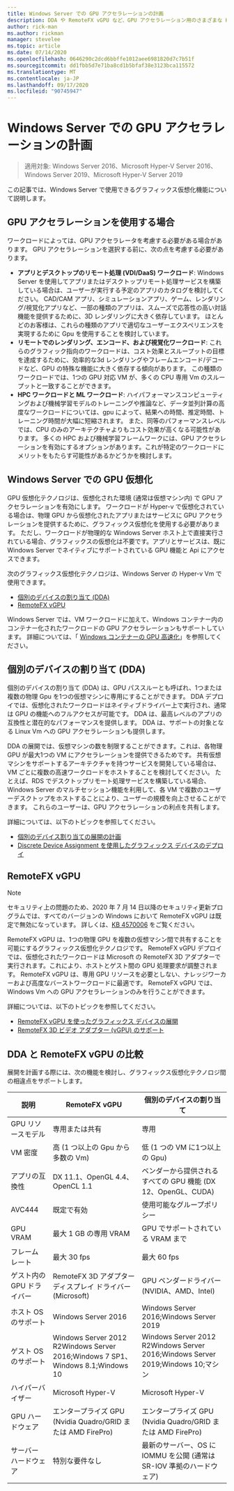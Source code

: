 ```yaml
---
title: Windows Server での GPU アクセラレーションの計画
description: DDA や RemoteFX vGPU など、GPU アクセラレーション用のさまざまな Hyper-v テクノロジについて説明します。
author: rick-man
ms.author: rickman
manager: stevelee
ms.topic: article
ms.date: 07/14/2020
ms.openlocfilehash: 0646290c2dcd6bbffe1012aee6981820d7c7b51f
ms.sourcegitcommit: dd1fbb5d7e71ba8cd1b5bfaf38e3123bca115572
ms.translationtype: MT
ms.contentlocale: ja-JP
ms.lasthandoff: 09/17/2020
ms.locfileid: "90745947"
---
```

# <a name="plan-for-gpu-acceleration-in-windows-server"></a>Windows Server での GPU アクセラレーションの計画

> 適用対象: Windows Server 2016、Microsoft Hyper-V Server 2016、Windows Server 2019、Microsoft Hyper-V Server 2019

この記事では、Windows Server で使用できるグラフィックス仮想化機能について説明します。

## <a name="when-to-use-gpu-acceleration"></a>GPU アクセラレーションを使用する場合

ワークロードによっては、GPU アクセラレータを考慮する必要がある場合があります。 GPU アクセラレーションを選択する前に、次の点を考慮する必要があります。

- **アプリとデスクトップのリモート処理 (VDI/DaaS) ワークロード**: Windows Server を使用してアプリまたはデスクトップリモート処理サービスを構築している場合は、ユーザーが実行する予定のアプリのカタログを検討してください。 CAD/CAM アプリ、シミュレーションアプリ、ゲーム、レンダリング/視覚化アプリなど、一部の種類のアプリは、スムーズで応答性の高い対話機能を提供するために、3D レンダリングに大きく依存しています。 ほとんどのお客様は、これらの種類のアプリで適切なユーザーエクスペリエンスを実現するために Gpu を使用することを検討しています。
- **リモートでのレンダリング、エンコード、および視覚化ワークロード**: これらのグラフィック指向のワークロードは、コスト効果とスループットの目標を達成するために、効率的な3d レンダリングやフレームエンコード/デコードなど、GPU の特殊な機能に大きく依存する傾向があります。 この種類のワークロードでは、1つの GPU 対応 VM が、多くの CPU 専用 Vm のスループットと一致することができます。
- **HPC ワークロードと ML ワークロード**: ハイパフォーマンスコンピューティングおよび機械学習モデルのトレーニングや推論など、データ並列計算の高度なワークロードについては、gpu によって、結果への時間、推定時間、トレーニング時間が大幅に短縮されます。 また、同等のパフォーマンスレベルでは、CPU のみのアーキテクチャよりもコスト効果が高くなる可能性があります。 多くの HPC および機械学習フレームワークには、GPU アクセラレーションを有効にするオプションがあります。これが特定のワークロードにメリットをもたらす可能性があるかどうかを検討します。

## <a name="gpu-virtualization-in-windows-server"></a>Windows Server での GPU 仮想化

GPU 仮想化テクノロジは、仮想化された環境 (通常は仮想マシン内) で GPU アクセラレーションを有効にします。 ワークロードが Hyper-v で仮想化されている場合は、物理 GPU から仮想化されたアプリまたはサービスに GPU アクセラレーションを提供するために、グラフィックス仮想化を使用する必要があります。 ただし、ワークロードが物理的な Windows Server ホスト上で直接実行されている場合、グラフィックスの仮想化は不要です。アプリとサービスは、既に Windows Server でネイティブにサポートされている GPU 機能と Api にアクセスできます。

次のグラフィックス仮想化テクノロジは、Windows Server の Hyper-v Vm で使用できます。

- [個別のデバイスの割り当て (DDA)](#discrete-device-assignment-dda)
- [RemoteFX vGPU](#remotefx-vgpu)

Windows Server では、VM ワークロードに加えて、Windows コンテナー内のコンテナー化されたワークロードの GPU アクセラレーションもサポートしています。 詳細については、「 [Windows コンテナーの GPU 高速化](/virtualization/windowscontainers/deploy-containers/gpu-acceleration)」を参照してください。

## <a name="discrete-device-assignment-dda"></a>個別のデバイスの割り当て (DDA)

個別のデバイスの割り当て (DDA) は、GPU パススルーとも呼ばれ、1つまたは複数の物理 Gpu を1つの仮想マシンに専用にすることができます。 DDA デプロイでは、仮想化されたワークロードはネイティブドライバー上で実行され、通常は GPU の機能へのフルアクセスが可能です。 DDA は、最高レベルのアプリの互換性と潜在的なパフォーマンスを提供します。 DDA は、サポートの対象となる Linux Vm への GPU アクセラレーションも提供します。

DDA の展開では、仮想マシンの数を制限することができます。これは、各物理 GPU が最大1つの VM にアクセラレーションを提供できるためです。 共有仮想マシンをサポートするアーキテクチャを持つサービスを開発している場合は、VM ごとに複数の高速ワークロードをホストすることを検討してください。 たとえば、RDS でデスクトップリモート処理サービスを構築している場合、Windows Server のマルチセッション機能を利用して、各 VM で複数のユーザーデスクトップをホストすることにより、ユーザーの規模を向上させることができます。 これらのユーザーは、GPU アクセラレーションの利点を共有します。

詳細については、以下のトピックを参照してください。

- [個別のデバイス割り当ての展開の計画](plan-for-deploying-devices-using-discrete-device-assignment.md)
- [Discrete Device Assignment を使用したグラフィックス デバイスのデプロイ](../deploy/Deploying-graphics-devices-using-dda.md)

## <a name="remotefx-vgpu"></a>RemoteFX vGPU

> [!NOTE]
> セキュリティ上の問題のため、2020 年 7 月 14 日以降のセキュリティ更新プログラムでは、すべてのバージョンの Windows において RemoteFX vGPU は既定で無効になっています。 詳しくは、[KB 4570006](https://support.microsoft.com/help/4570006) をご覧ください。

RemoteFX vGPU は、1つの物理 GPU を複数の仮想マシン間で共有することを可能にするグラフィックス仮想化テクノロジです。 RemoteFX vGPU デプロイでは、仮想化されたワークロードは Microsoft の RemoteFX 3D アダプターで実行されます。これにより、ホストとゲスト間の GPU 処理要求が調整されます。 RemoteFX vGPU は、専用 GPU リソースを必要としない、ナレッジワーカーおよび高度なバーストワークロードに最適です。 RemoteFX vGPU では、Windows Vm への GPU アクセラレーションのみを行うことができます。

詳細については、以下のトピックを参照してください。

- [RemoteFX vGPU を使ったグラフィックス デバイスの展開](../deploy/deploy-graphics-devices-using-remotefx-vgpu.md)
- [RemoteFX 3D ビデオ アダプター (vGPU) のサポート](../../../remote/remote-desktop-services/rds-supported-config.md#remotefx-3d-video-adapter-vgpu-support)

## <a name="comparing-dda-and-remotefx-vgpu"></a>DDA と RemoteFX vGPU の比較

展開を計画する際には、次の機能を検討し、グラフィックス仮想化テクノロジ間の相違点をサポートします。

| 説明 | RemoteFX vGPU | 個別のデバイスの割り当て |
|--|--|--|
| GPU リソースモデル | 専用または共有 | 専用 |
| VM 密度 | 高 (1 つ以上の Gpu から多数の Vm) | 低 (1 つの VM に1つ以上の Gpu) |
| アプリの互換性 | DX 11.1、OpenGL 4.4、OpenCL 1.1 | ベンダーから提供されるすべての GPU 機能 (DX 12、OpenGL、CUDA) |
| AVC444 | 既定で有効 | 使用可能なグループポリシー |
| GPU VRAM | 最大 1 GB の専用 VRAM | GPU でサポートされている VRAM まで |
| フレーム レート | 最大 30 fps | 最大 60 fps |
| ゲスト内の GPU ドライバー | RemoteFX 3D アダプター ディスプレイ ドライバー (Microsoft) | GPU ベンダードライバー (NVIDIA、AMD、Intel) |
| ホスト OS のサポート | Windows Server 2016 | Windows Server 2016;Windows Server 2019 |
| ゲスト OS のサポート | Windows Server 2012 R2Windows Server 2016;Windows 7 SP1、Windows 8.1;Windows 10 | Windows Server 2012 R2Windows Server 2016;Windows Server 2019;Windows 10;マシン |
| ハイパーバイザー | Microsoft Hyper-V | Microsoft Hyper-V |
| GPU ハードウェア | エンタープライズ GPU (Nvidia Quadro/GRID または AMD FirePro) | エンタープライズ GPU (Nvidia Quadro/GRID または AMD FirePro) |
| サーバー ハードウェア | 特別な要件なし | 最新のサーバー、OS に IOMMU を公開 (通常は SR-IOV 準拠のハードウェア) |